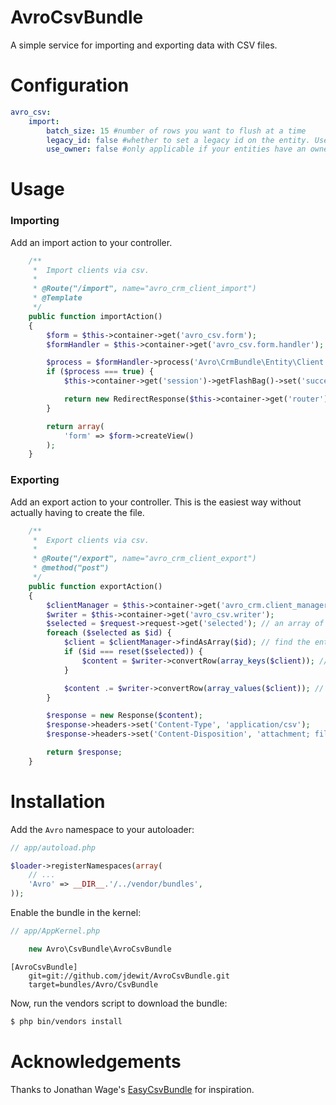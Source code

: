 AvroCsvBundle
=============

A simple service for importing and exporting data with CSV files.


Configuration
=============

``` yml
avro_csv:
    import:
        batch_size: 15 #number of rows you want to flush at a time
        legacy_id: false #whether to set a legacy id on the entity. Useful for keeping relations in tact
        use_owner: false #only applicable if your entities have an owner relation
```

Usage
=====

### Importing

Add an import action to your controller.

``` php
    /**
     *  Import clients via csv.
     *
     * @Route("/import", name="avro_crm_client_import")
     * @Template
     */
    public function importAction()
    {
        $form = $this->container->get('avro_csv.form');
        $formHandler = $this->container->get('avro_csv.form.handler');

        $process = $formHandler->process('Avro\CrmBundle\Entity\Client');
        if ($process === true) {
            $this->container->get('session')->getFlashBag()->set('success', $formHandler->getImportCount().' clients imported.');

            return new RedirectResponse($this->container->get('router')->generate('avro_crm_client_list'));
        } 

        return array(
            'form' => $form->createView()
        );
    }

```

### Exporting

Add an export action to your controller. This is the easiest way 
without actually having to create the file.

``` php 
    /**
     *  Export clients via csv.
     *
     * @Route("/export", name="avro_crm_client_export")
     * @method("post")
     */
    public function exportAction()
    {
        $clientManager = $this->container->get('avro_crm.client_manager');
        $writer = $this->container->get('avro_csv.writer');
        $selected = $request->request->get('selected'); // an array of ids
        foreach ($selected as $id) {
            $client = $clientManager->findAsArray($id); // find the entity in array format
            if ($id === reset($selected)) {
                $content = $writer->convertRow(array_keys($client)); // make first row a header
            }

            $content .= $writer->convertRow(array_values($client)); // build the csv file
        }

        $response = new Response($content);
        $response->headers->set('Content-Type', 'application/csv');
        $response->headers->set('Content-Disposition', 'attachment; filename="clients.csv"');

        return $response; 
    }
```

Installation
============

Add the `Avro` namespace to your autoloader:

``` php
// app/autoload.php

$loader->registerNamespaces(array(
    // ...
    'Avro' => __DIR__.'/../vendor/bundles',
));
```

Enable the bundle in the kernel:

``` php
// app/AppKernel.php

    new Avro\CsvBundle\AvroCsvBundle
```

```
[AvroCsvBundle]
    git=git://github.com/jdewit/AvroCsvBundle.git
    target=bundles/Avro/CsvBundle
```

Now, run the vendors script to download the bundle:

``` bash
$ php bin/vendors install
```

Acknowledgements
================

Thanks to Jonathan Wage's <a href="https://github.com/jwage/EasyCSV.git">EasyCsvBundle</a> for inspiration.
